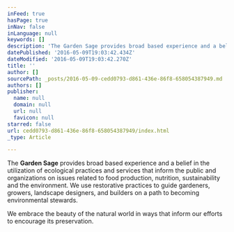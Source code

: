 ```yaml
---
inFeed: true
hasPage: true
inNav: false
inLanguage: null
keywords: []
description: 'The Garden Sage provides broad based experience and a belief in the utilization of ecological practices and services that inform the public and organizations on issues related to food production, nutrition, sustainability and the environment. We use restorative practices to guide gardeners, growers, landscape designers, and builders on a path to becoming environmental stewards.'
datePublished: '2016-05-09T19:03:42.434Z'
dateModified: '2016-05-09T19:03:42.270Z'
title: ''
author: []
sourcePath: _posts/2016-05-09-cedd0793-d861-436e-86f8-658054387949.md
authors: []
publisher:
  name: null
  domain: null
  url: null
  favicon: null
starred: false
url: cedd0793-d861-436e-86f8-658054387949/index.html
_type: Article

---
```

The **Garden Sage** provides broad based experience and a belief in the utilization of ecological practices and services that inform the public and organizations on issues related to food production, nutrition, sustainability and the environment. We use restorative practices to guide gardeners, growers, landscape designers, and builders on a path to becoming environmental stewards.

We embrace the beauty of the natural world in ways that inform our efforts to encourage its preservation.